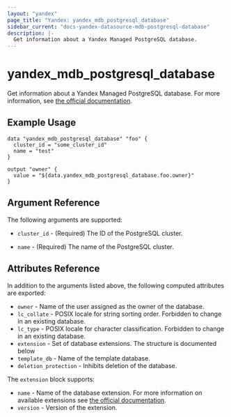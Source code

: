 ```yaml
---
layout: "yandex"
page_title: "Yandex: yandex_mdb_postgresql_database"
sidebar_current: "docs-yandex-datasource-mdb-postgresql-database"
description: |-
  Get information about a Yandex Managed PostgreSQL database.
---
```


# yandex\_mdb\_postgresql\_database

Get information about a Yandex Managed PostgreSQL database. For more information, see
[the official documentation](https://cloud.yandex.com/docs/managed-postgresql/).

## Example Usage

```hcl
data "yandex_mdb_postgresql_database" "foo" {
  cluster_id = "some_cluster_id"
  name = "test"
}

output "owner" {
  value = "${data.yandex_mdb_postgresql_database.foo.owner}"
}
```

## Argument Reference

The following arguments are supported:

* `cluster_id` - (Required) The ID of the PostgreSQL cluster.

* `name` - (Required) The name of the PostgreSQL cluster.

## Attributes Reference

In addition to the arguments listed above, the following computed attributes are
exported:

* `owner` - Name of the user assigned as the owner of the database.
* `lc_collate` - POSIX locale for string sorting order. Forbidden to change in an existing database.
* `lc_type` - POSIX locale for character classification. Forbidden to change in an existing database.
* `extension` - Set of database extensions. The structure is documented below
* `template_db` - Name of the template database.
* `deletion_protection` - Inhibits deletion of the database.

The `extension` block supports:

* `name` - Name of the database extension. For more information on available extensions see [the official documentation](https://cloud.yandex.com/docs/managed-postgresql/operations/cluster-extensions).
* `version` - Version of the extension.

